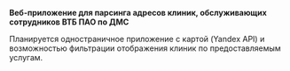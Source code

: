 **Веб-приложение для парсинга адресов клиник, обслуживающих сотрудников ВТБ ПАО по ДМС**

Планируется одностраничное приложение с картой (Yandex API) и возможностью фильтрации отображения клиник по предоставляемым услугам.